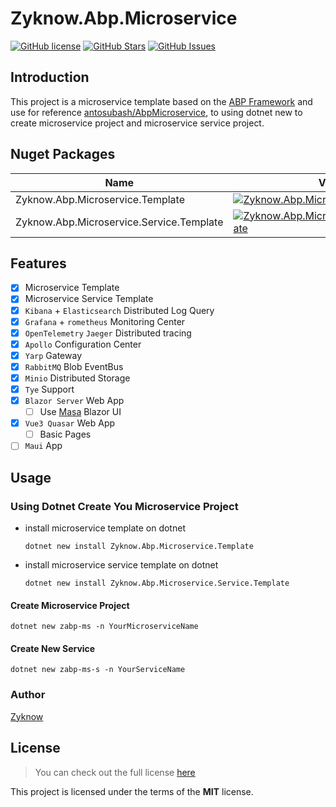 # Zyknow.Abp.Microservice

[![GitHub license](https://img.shields.io/badge/license-MIT-blue.svg)](https://mit-license.org/)
[![GitHub Stars](https://img.shields.io/github/stars/zyknow/AbpMicroservice.svg)](https://github.com/zyknow/AbpMicroservice/stargazers)
[![GitHub Issues](https://img.shields.io/github/issues/zyknow/AbpMicroservice.svg)](https://github.com/zyknow/AbpMicroservice/issues)

## Introduction

This project is a microservice template based on the [ABP Framework](https://docs.abp.io/) and use for reference [antosubash/AbpMicroservice](https://github.com/antosubash/AbpMicroservice),
to using dotnet new to create microservice project and microservice service project.

## Nuget Packages

| Name                                     | Version                                                                                                                                                                                              | Download                                                                                                                                                                                              |
| ---------------------------------------- | ---------------------------------------------------------------------------------------------------------------------------------------------------------------------------------------------------- | ----------------------------------------------------------------------------------------------------------------------------------------------------------------------------------------------------- |
| Zyknow.Abp.Microservice.Template         | [![Zyknow.Abp.Microservice.Template](https://img.shields.io/nuget/v/Zyknow.Abp.Microservice.Template.svg)](https://www.nuget.org/packages/Zyknow.Abp.Microservice.Template/)                         | [![Zyknow.Abp.Microservice.Template](https://img.shields.io/nuget/dt/Zyknow.Abp.Microservice.Template.svg)](https://www.nuget.org/packages/Zyknow.Abp.Microservice.Template/)                         |
| Zyknow.Abp.Microservice.Service.Template | [![Zyknow.Abp.Microservice.Service.Template](https://img.shields.io/nuget/v/Zyknow.Abp.Microservice.Service.Template.svg)](https://www.nuget.org/packages/Zyknow.Abp.Microservice.Service.Template/) | [![Zyknow.Abp.Microservice.Service.Template](https://img.shields.io/nuget/dt/Zyknow.Abp.Microservice.Service.Template.svg)](https://www.nuget.org/packages/Zyknow.Abp.Microservice.Service.Template/) |

## Features

- [x] Microservice Template
- [x] Microservice Service Template
- [x] `Kibana` + `Elasticsearch` Distributed Log Query
- [x] `Grafana` + `rometheus` Monitoring Center
- [x] `OpenTelemetry` `Jaeger` Distributed tracing
- [x] `Apollo` Configuration Center
- [x] `Yarp` Gateway
- [x] `RabbitMQ` Blob EventBus
- [x] `Minio` Distributed Storage
- [x] `Tye` Support
- [x] `Blazor Server` Web App
  - [ ] Use [Masa](https://www.masastack.com/framework) Blazor UI
- [x] `Vue3 Quasar` Web App
  - [ ] Basic Pages
- [ ] `Maui` App

## Usage

### Using Dotnet Create You Microservice Project

- install microservice template on dotnet
  ```shell
  dotnet new install Zyknow.Abp.Microservice.Template
  ```
- install microservice service template on dotnet
  ```shell
  dotnet new install Zyknow.Abp.Microservice.Service.Template
  ```

#### Create Microservice Project

```shell
dotnet new zabp-ms -n YourMicroserviceName
```

#### Create New Service

```shell
dotnet new zabp-ms-s -n YourServiceName
```

### Author

[Zyknow](https://github.com/zyknow)

## License

> You can check out the full license [here](https://github.com/zyknow/AbpMicroservice/blob/master/LICENSE)

This project is licensed under the terms of the **MIT** license.

